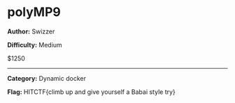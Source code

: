 # polyMP9

**Author:** Swizzer

**Difficulty:** Medium

$1250

---

**Category:** Dynamic docker

**Flag:** HITCTF{climb up and give yourself a Babai style try}

